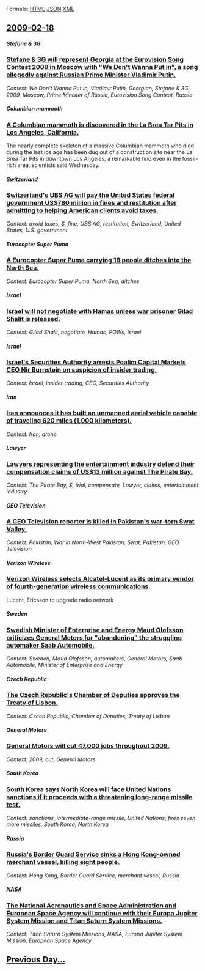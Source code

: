 
Formats: [HTML](2009/02/18/index.html)  [JSON](2009/02/18/index.json)  [XML](2009/02/18/index.xml)  

## [2009-02-18](/news/2009/02/18/index.md)

##### Stefane & 3G
### [ Stefane & 3G will represent Georgia at the Eurovision Song Contest 2009 in Moscow with "We Don't Wanna Put In", a song allegedly against Russian Prime Minister Vladimir Putin. ](/news/2009/02/18/stefane-3g-will-represent-georgia-at-the-eurovision-song-contest-2009-in-moscow-with-we-don-t-wanna-put-in-a-song-allegedly-against-ru.md)
_Context: We Don't Wanna Put In, Vladimir Putin,  Georgian, Stefane & 3G, 2009, Moscow, Prime Minister of Russia, Eurovision Song Contest, Russia_

##### Columbian mammoth
### [ A Columbian mammoth is discovered in the La Brea Tar Pits in Los Angeles, California. ](/news/2009/02/18/a-columbian-mammoth-is-discovered-in-the-la-brea-tar-pits-in-los-angeles-california.md)
The nearly complete skeleton of a massive Columbian mammoth who died during the last ice age has been dug out of a construction site near the La Brea Tar Pits in downtown Los Angeles, a remarkable find even in the fossil-rich area, scientists said Wednesday.

##### Switzerland
### [ Switzerland's UBS AG will pay the United States federal government US$780 million in fines and restitution after admitting to helping American clients avoid taxes. ](/news/2009/02/18/switzerland-s-ubs-ag-will-pay-the-united-states-federal-government-us-780-million-in-fines-and-restitution-after-admitting-to-helping-ameri.md)
_Context: avoid taxes, $, fine, UBS AG, restitution, Switzerland, United States, U.S. government_

##### Eurocopter Super Puma
### [ A Eurocopter Super Puma carrying 18 people ditches into the North Sea. ](/news/2009/02/18/a-eurocopter-super-puma-carrying-18-people-ditches-into-the-north-sea.md)
_Context: Eurocopter Super Puma, North Sea, ditches_

##### Israel
### [ Israel will not negotiate with Hamas unless war prisoner Gilad Shalit is released. ](/news/2009/02/18/israel-will-not-negotiate-with-hamas-unless-war-prisoner-gilad-shalit-is-released.md)
_Context: Gilad Shalit, negotiate, Hamas, POWs, Israel_

##### Israel
### [ Israel's Securities Authority arrests Poalim Capital Markets CEO Nir Burnstein on suspicion of insider trading. ](/news/2009/02/18/israel-s-securities-authority-arrests-poalim-capital-markets-ceo-nir-burnstein-on-suspicion-of-insider-trading.md)
_Context: Israel, insider trading, CEO, Securities Authority_

##### Iran
### [ Iran announces it has built an unmanned aerial vehicle capable of traveling 620&nbsp;miles (1,000&nbsp;kilometers). ](/news/2009/02/18/iran-announces-it-has-built-an-unmanned-aerial-vehicle-capable-of-traveling-620-nbsp-miles-1-000-nbsp-kilometers.md)
_Context: Iran, drone_

##### Lawyer
### [ Lawyers representing the entertainment industry defend their compensation claims of US$13 million against The Pirate Bay. ](/news/2009/02/18/lawyers-representing-the-entertainment-industry-defend-their-compensation-claims-of-us-13-million-against-the-pirate-bay.md)
_Context: The Pirate Bay, $, trial, compensate, Lawyer, claims, entertainment industry_

##### GEO Television
### [ A GEO Television reporter is killed in Pakistan's war-torn Swat Valley. ](/news/2009/02/18/a-geo-television-reporter-is-killed-in-pakistan-s-war-torn-swat-valley.md)
_Context: Pakistan, War in North-West Pakistan, Swat, Pakistan, GEO Television_

##### Verizon Wireless
### [ Verizon Wireless selects Alcatel-Lucent as its primary vendor of fourth-generation wireless communications. ](/news/2009/02/18/verizon-wireless-selects-alcatel-lucent-as-its-primary-vendor-of-fourth-generation-wireless-communications.md)
Lucent, Ericsson to upgrade radio network

##### Sweden
### [ Swedish Minister of Enterprise and Energy Maud Olofsson criticizes General Motors for "abandoning" the struggling automaker Saab Automobile. ](/news/2009/02/18/swedish-minister-of-enterprise-and-energy-maud-olofsson-criticizes-general-motors-for-abandoning-the-struggling-automaker-saab-automobile.md)
_Context: Sweden, Maud Olofsson, automakers, General Motors, Saab Automobile, Minister of Enterprise and Energy_

##### Czech Republic
### [ The Czech Republic's Chamber of Deputies approves the Treaty of Lisbon. ](/news/2009/02/18/the-czech-republic-s-chamber-of-deputies-approves-the-treaty-of-lisbon.md)
_Context: Czech Republic, Chamber of Deputies, Treaty of Lisbon_

##### General Motors
### [ General Motors will cut 47,000 jobs throughout 2009. ](/news/2009/02/18/general-motors-will-cut-47-000-jobs-throughout-2009.md)
_Context: 2009, cut, General Motors_

##### South Korea
### [ South Korea says North Korea will face United Nations sanctions if it proceeds with a threatening long-range missile test. ](/news/2009/02/18/south-korea-says-north-korea-will-face-united-nations-sanctions-if-it-proceeds-with-a-threatening-long-range-missile-test.md)
_Context: sanctions, intermediate-range missile, United Nations, fires seven more missiles, South Korea, North Korea_

##### Russia
### [ Russia's Border Guard Service sinks a Hong Kong-owned merchant vessel, killing eight people. ](/news/2009/02/18/russia-s-border-guard-service-sinks-a-hong-kong-owned-merchant-vessel-killing-eight-people.md)
_Context: Hong Kong, Border Guard Service, merchant vessel, Russia_

##### NASA
### [ The National Aeronautics and Space Administration and European Space Agency will continue with their Europa Jupiter System Mission and Titan Saturn System Missions. ](/news/2009/02/18/the-national-aeronautics-and-space-administration-and-european-space-agency-will-continue-with-their-europa-jupiter-system-mission-and-tita.md)
_Context: Titan Saturn System Missions, NASA, Europa Jupiter System Mission, European Space Agency_

## [Previous Day...](/news/2009/02/17/index.md)

